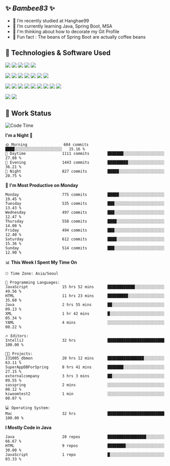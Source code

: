 ##  ✨ _Bambee83_ ✨ 

- 🔭 I’m recently studied at Hanghae99
- 🌱 I’m currently learning Java, Spring Boot, MSA
- 🤔 I'm thinking about how to decorate my Git Profile
- 🪹 Fun fact : The beans of Spring Boot are actually coffee beans 

<!-- - 💬 Ask me about ...
- 📫 How to reach me: ...
- 😄 Pronouns: ...
- 👯 I’m looking to collaborate on ...-->

## 🔧  Technologies & Software Used

<img src="https://img.shields.io/badge/Java-007396?style=flat-round&logo=OpenJDK&logoColor=white"/> <img src="https://img.shields.io/badge/Spring-6DB33F?style=flat-round&logo=spring&logoColor=white"/>   <img src="https://img.shields.io/badge/SpringBoot-6DB33F?style=flat-round&logo=springboot&logoColor=white"/>  <img src="https://img.shields.io/badge/SpringSecurity-6DB33F?style=flat-round&logo=SpringSecurity&logoColor=white"/>   <img src="https://img.shields.io/badge/JSON Web Token-000000?style=flat-round&logo=JSON Web Tokens&logoColor=white"/> 

<img src="https://img.shields.io/badge/github-181717?style=flat-round&logo=github&logoColor=white"/> <img src="https://img.shields.io/badge/git-F05032?style=flat-round&logo=git&logoColor=white"/> <img src="https://img.shields.io/badge/githubactions-2088FF?style=flat-round&logo=githubactions&logoColor=white"/>  <img src="https://img.shields.io/badge/Gradle-02303A?style=flat-round&logo=Gradle&logoColor=white"/>  <img src="https://img.shields.io/badge/IntelliJIDEA-000000?style=flat-round&logo=IntelliJIDEA&logoColor=white"/>  <img src="https://img.shields.io/badge/Postman-FF6C37?style=flat-round&logo=Postman&logoColor=white"/>  <img src="https://img.shields.io/badge/Sourcetree-0052CC?style=flat-round&logo=Sourcetree&logoColor=white"/>

<img src="https://img.shields.io/badge/AmazonS3-569A31?style=flat-round&logo=AmazonS3&logoColor=white"/>  <img src="https://img.shields.io/badge/AmazonEC2-FF9900?style=flat-round&logo=AmazonEC2&logoColor=white"/>  <img src="https://img.shields.io/badge/AmazonRDS-527FFF?style=flat-round&logo=AmazonRDS&logoColor=white"/>  <img src="https://img.shields.io/badge/MySQL-4479A1?style=flat-round&logo=MySQL&logoColor=white"/>  <img src="https://img.shields.io/badge/MongoDB-47A248?style=flat-round&logo=MongoDB&logoColor=white"/> <img src="https://img.shields.io/badge/Ubuntu-E95420?style=flat-round&logo=Ubuntu&logoColor=white"/> <img src="https://img.shields.io/badge/FileZilla-BF0000?style=flat-round&logo=filezilla&logoColor=white"/> <img src="https://img.shields.io/badge/Notion-000000?style=flat-round&logo=Notion&logoColor=white"/> <img src="https://img.shields.io/badge/Slack-F06A6A?style=flat-round&logo=slack&logoColor=white"/>

<img src="https://img.shields.io/badge/AmazonCloudfront-3693F3?style=flat-round&logo=iCloud&logoColor=white"/> <img src="https://img.shields.io/badge/ApacheJMeter-D22128?style=flat-round&logo=apachejmeter&logoColor=white"/> 
 
<!-- Markdown lang
[![Bambee83 Badge](https://img.shields.io/badge/Bambee83'blog-4A154B.svg?&style=for-the-badge&logo=Bloglovin&link=https://blog.naver.com/bambee83)](https://blog.naver.com/bambee83)
## 🚀  GitHub stats & Top Langs
[![Bambee83's GitHub stats-Dark](https://github-readme-stats.vercel.app/api?username=bambee83&show_icons=true&theme=dark#gh-dark-mode-only)]((https://github.com/bambee83/github-readme-stats#gh-dark-mode-only))
![Top Langs-Dark](https://github-readme-stats.vercel.app/api/top-langs/?username=bambee83&layout=compact&theme=dark#gh-dark-mode-only)
## 🐳   Project
[mini project - SeoulCulturePort](https://github.com/event-information)
[clone coding - Instaclone](https://github.com/instaclone8)
[final project - emotrak](https://github.com/EmoTrak)
[![bambee83's wakatime stats](https://github-readme-stats.vercel.app/api/wakatime?username=bambee83)]
 -->
## 🐳 Work Status
<!--START_SECTION:waka-->
![Code Time](http://img.shields.io/badge/Code%20Time-333%20hrs%2033%20mins-blue)

**I'm a Night 🦉** 

```text
🌞 Morning                604 commits         ████░░░░░░░░░░░░░░░░░░░░░   15.16 % 
🌆 Daytime                1111 commits        ███████░░░░░░░░░░░░░░░░░░   27.88 % 
🌃 Evening                1443 commits        █████████░░░░░░░░░░░░░░░░   36.21 % 
🌙 Night                  827 commits         █████░░░░░░░░░░░░░░░░░░░░   20.75 % 
```
📅 **I'm Most Productive on Monday** 

```text
Monday                   775 commits         █████░░░░░░░░░░░░░░░░░░░░   19.45 % 
Tuesday                  535 commits         ███░░░░░░░░░░░░░░░░░░░░░░   13.43 % 
Wednesday                497 commits         ███░░░░░░░░░░░░░░░░░░░░░░   12.47 % 
Thursday                 558 commits         ████░░░░░░░░░░░░░░░░░░░░░   14.00 % 
Friday                   494 commits         ███░░░░░░░░░░░░░░░░░░░░░░   12.40 % 
Saturday                 612 commits         ████░░░░░░░░░░░░░░░░░░░░░   15.36 % 
Sunday                   514 commits         ███░░░░░░░░░░░░░░░░░░░░░░   12.90 % 
```


📊 **This Week I Spent My Time On** 

```text
🕑︎ Time Zone: Asia/Seoul

💬 Programming Languages: 
JavaScript               15 hrs 52 mins      ████████████░░░░░░░░░░░░░   49.56 % 
HTML                     11 hrs 23 mins      █████████░░░░░░░░░░░░░░░░   35.60 % 
Java                     2 hrs 55 mins       ██░░░░░░░░░░░░░░░░░░░░░░░   09.13 % 
XML                      1 hr 42 mins        █░░░░░░░░░░░░░░░░░░░░░░░░   05.34 % 
YAML                     4 mins              ░░░░░░░░░░░░░░░░░░░░░░░░░   00.22 % 

🔥 Editors: 
IntelliJ                 32 hrs              █████████████████████████   100.00 % 

🐱‍💻 Projects: 
231005_dbmon             20 hrs 12 mins      ████████████████░░░░░░░░░   63.11 % 
SuperAppDBForSpring      8 hrs 41 mins       ███████░░░░░░░░░░░░░░░░░░   27.15 % 
externalcompany          3 hrs 3 mins        ██░░░░░░░░░░░░░░░░░░░░░░░   09.55 % 
sasspring                2 mins              ░░░░░░░░░░░░░░░░░░░░░░░░░   00.12 % 
kiwoomtest2              1 min               ░░░░░░░░░░░░░░░░░░░░░░░░░   00.07 % 

💻 Operating System: 
Mac                      32 hrs              █████████████████████████   100.00 % 
```

**I Mostly Code in Java** 

```text
Java                     20 repos            █████████████████░░░░░░░░   66.67 % 
HTML                     9 repos             ████████░░░░░░░░░░░░░░░░░   30.00 % 
JavaScript               1 repo              █░░░░░░░░░░░░░░░░░░░░░░░░   03.33 % 
```




<!--END_SECTION:waka-->
